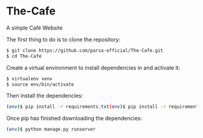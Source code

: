# The-Cafe
A simple Café Website

The first thing to do is to clone the repository:
```sh
$ git clone https://github.com/parsa-official/The-Cafe.git
$ cd The-Cafe
```
Create a virtual environment to install dependencies in and activate it:
```sh
$ virtualenv venv
$ source env/bin/activate
```
Then install the dependencies:
```sh
(env)$ pip install -r requirements.txt(env)$ pip install -r requirements.txt
```
Once pip has finished downloading the dependencies:
```sh
(env)$ python manage.py runserver
```
